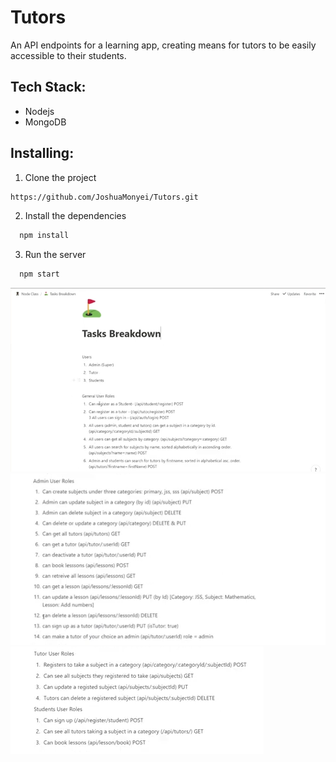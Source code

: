 # Tutors
 An API endpoints for a learning app, creating means for tutors to be easily accessible to their students.
 ## Tech Stack:
 - Nodejs
 - MongoDB
 ## Installing:
 1. Clone the project
 ```bash 
 https://github.com/JoshuaMonyei/Tutors.git 
```
2. Install the dependencies
```bash
  npm install
```
3. Run the server
```bash
  npm start
```

![picture explaining task functionalities](https://github.com/JoshuaMonyei/Tutors/blob/24f5515bf41a7deeb1accc05adc793307a95b696/Tutor%20I.png)
![picture explaining task functionalities](https://github.com/JoshuaMonyei/Tutors/blob/24f5515bf41a7deeb1accc05adc793307a95b696/Tutor%20II.png)
![picture explaining task functionalities](https://github.com/JoshuaMonyei/Tutors/blob/24f5515bf41a7deeb1accc05adc793307a95b696/Tutor%20III.png)
